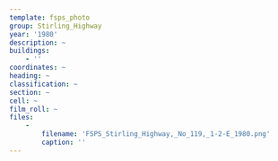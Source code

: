 ```yaml
---
template: fsps_photo
group: Stirling_Highway
year: '1980'
description: ~
buildings:
    - ''
coordinates: ~
heading: ~
classification: ~
section: ~
cell: ~
film_roll: ~
files:
    -
        filename: 'FSPS_Stirling_Highway,_No_119,_1-2-E_1980.png'
        caption: ''
---
```

